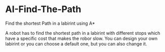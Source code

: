# AI-Find-The-Path
Find the shortest Path in a labirint using A*

A robot has to find the shortest path in a labirint with different stops which have a specific cost that makes the robor slow. 
You can design your own labirint or you can choose a default one, but you can also change it.
